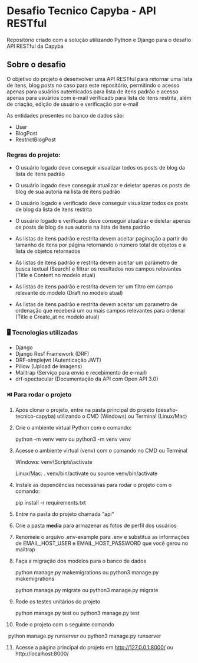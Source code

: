 # Desafio Tecnico Capyba - API RESTful

Repositório criado com a solução utilizando Python e Django para o desafio API RESTful da Capyba

## Sobre o desafio

O objetivo do projeto é desenvolver uma API RESTful para retornar uma lista de itens, blog posts no caso para este repositório, permitindo o acesso apenas para usuários autenticados para lista de itens padrão e acesso apenas para usuários com e-mail verificado para lista de itens restrita, além de criação, edição de usuário e verificação por e-mail

As entidades presentes no banco de dados são:

- User
- BlogPost
- RestrictBlogPost



### Regras do projeto:

- O usuário logado deve conseguir visualizar todos os posts de blog da lista de itens padrão

- O usuário logado deve conseguir atualizar e deletar apenas os posts de blog de sua autoria na lista de itens padrão

- O usuário logado e verificado deve conseguir visualizar todos os posts de blog da lista de itens restrita

- O usuário logado e verificado deve conseguir atualizar e deletar apenas os posts de blog de sua autoria na lista de itens padrão

- As listas de itens padrão e restrita devem aceitar paginação a partir do tamanho de itens por página retornando o número total de objetos e a lista de objetos retornados

- As listas de itens padrão e restrita devem aceitar um parâmetro de busca textual (Search) e filtrar os resultados nos campos relevantes (Title e Content no modelo atual)

- As listas de itens padrão e restrita devem ter um filtro em campo relevante do modelo (Draft no modelo atual)

- As listas de itens padrão e restrita devem aceitar um parametro de ordenação que receberá um ou mais campos relevantes para ordenar (Title e Create_at no modelo atual)


### :desktop_computer: Tecnologias utilizadas

- Django
- Django Resf Framework (DRF)
- DRF-simplejwt (Autenticação JWT)
- Pillow (Upload de imagens)
- Mailtrap (Serviço para envio e recebimento de e-mail)
- drf-spectacular (Documentação da API com Open API 3.0)

### :play_or_pause_button: Para rodar o projeto

1. Após clonar o projeto, entre na pasta principal do projeto (desafio-tecnico-capyba) utilizando o CMD (Windows) ou Terminal (Linux/Mac)

2. Crie o ambiente virtual Python com o comando:

   python -m venv venv ou python3 -m venv venv

3. Acesse o ambiente virtual (venv) com o comando no CMD ou Terminal

   Windows: venv\Scripts\activate

   Linux/Mac: . venv/bin/activate ou source venv/bin/activate

4. Instale as dependências necessárias para rodar o projeto com o comando:

   pip install -r requirements.txt

5. Entre na pasta do projeto chamada "api"

6. Crie a pasta **media** para armazenar as fotos de perfil dos usuários

7. Renomeie o arquivo .env-example para .env e substitua as informações de EMAIL_HOST_USER e EMAIL_HOST_PASSWORD que você gerou no mailtrap

8. Faça a migração dos modelos para o banco de dados

   python manage.py makemigrations ou python3 manage.py makemigrations

   python manage.py migrate ou python3 manage.py migrate

9. Rode os testes unitários do projeto

   python manage.py test ou python3 manage.py test

10. Rode o projeto com o seguinte comando

​	python manage.py runserver ou python3 manage.py runserver

11. Acesse a página principal do projeto em http://127.0.0.1:8000/ ou http://localhost:8000/